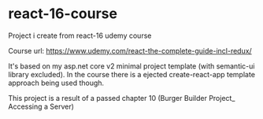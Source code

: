 # react-16-course
Project i create from react-16 udemy course

Course url: https://www.udemy.com/react-the-complete-guide-incl-redux/

It's based on my asp.net core v2 minimal project template (with semantic-ui library excluded).
In the course there is a ejected create-react-app template approach being used though.

This project is a result of a passed chapter 10 (Burger Builder Project_ Accessing a Server)
